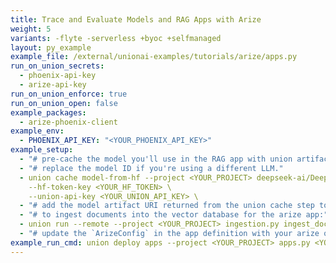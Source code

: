 ```yaml
---
title: Trace and Evaluate Models and RAG Apps with Arize
weight: 5
variants: -flyte -serverless +byoc +selfmanaged
layout: py_example
example_file: /external/unionai-examples/tutorials/arize/apps.py
run_on_union_secrets:
  - phoenix-api-key
  - arize-api-key
run_on_union_enforce: true
run_on_union_open: false
example_packages:
  - arize-phoenix-client
example_env:
  - PHOENIX_API_KEY: "<YOUR_PHOENIX_API_KEY>"
example_setup:
  - "# pre-cache the model you'll use in the RAG app with union artifacts."
  - "# replace the model ID if you're using a different LLM."
  - union cache model-from-hf --project <YOUR_PROJECT> deepseek-ai/DeepSeek-R1-Distill-Qwen-1.5B \
    --hf-token-key <YOUR_HF_TOKEN> \
    --union-api-key <YOUR_UNION_API_KEY> \
  - "# add the model artifact URI returned from the union cache step to the `vllm-deepseek` app definition."
  - "# to ingest documents into the vector database for the arize app:"
  - union run --remote --project <YOUR_PROJECT> ingestion.py ingest_docs_workflow --file_path <YOUR_FILE>
  - "# update the `ArizeConfig` in the app definition with your arize organization, space, and model IDs, then deploy the arize app."
example_run_cmd: union deploy apps --project <YOUR_PROJECT> apps.py <YOUR_APP> <ARGS>
---
```


